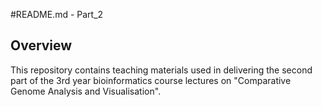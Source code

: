 #README.md - Part_2

## Overview

This repository contains teaching materials used in delivering the second part of the 3rd year bioinformatics course lectures on "Comparative Genome Analysis and Visualisation".